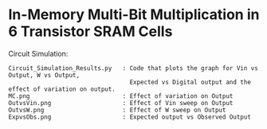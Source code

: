 # In-Memory Multi-Bit Multiplication in 6 Transistor SRAM Cells


Circuit Simulation:

    Circuit_Simulation_Results.py   : Code that plots the graph for Vin vs Output, W vs Output, 
                                      Expected vs Digital output and the effect of variation on output.
    MC.png                          : Effect of variation on Output
    OutvsVin.png                    : Effect of Vin sweep on Output
    OutvsW.png                      : Effect of W sweep on Output
    ExpvsObs.png                    : Expected output vs Observed Output
    

